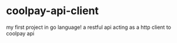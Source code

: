 # coolpay-api-client
my first project in go language! a restful api acting as a http client to coolpay api 
